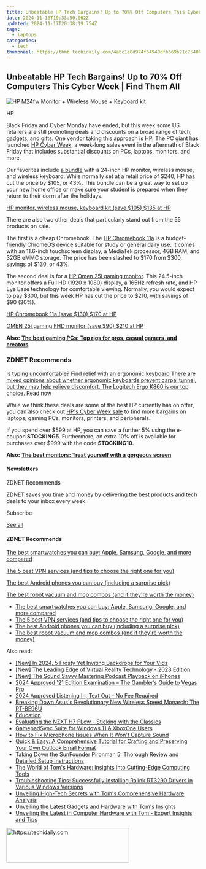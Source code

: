 ```yaml
---
title: Unbeatable HP Tech Bargains! Up to 70%% Off Computers This Cyber Week | Find Them All
date: 2024-11-16T19:33:50.062Z
updated: 2024-11-17T20:38:19.754Z
tags:
  - laptops
categories:
  - tech
thumbnail: https://thmb.techidaily.com/4abc1e0d974f64940dfb669b21c754808ce4ab1e9a63c263741b581b4fbcec72.jpg
---
```


## Unbeatable HP Tech Bargains! Up to 70% Off Computers This Cyber Week | Find Them All

![HP M24fw Monitor + Wireless Mouse + Keyboard kit](https://www.zdnet.com/a/img/resize/5313d76bfc51317ab3b6e83e79c337876a8a4793/2022/11/30/9149639b-6ab5-41c7-b430-55008c3b7201/56.jpg?auto=webp&width=1280)

HP

Black Friday and Cyber Monday have ended, but this week some US retailers are still promoting deals and discounts on a broad range of tech, gadgets, and gifts. One vendor taking this approach is HP. The PC giant has launched [HP Cyber Week](https://www.awin1.com/cread.php?awinmid=7168&awinaffid=423585&clickref=zd-%5F%5FCOM%5FCLICK%5FID%5F%5F-dtp&ued=https%3A%2F%2Fwww.hp.com%2Fus-en%2Fshop%2Fslp%2Fcyber-sale%2Ftop-deals), a week-long sales event in the aftermath of Black Friday that includes substantial discounts on PCs, laptops, monitors, and more. 

Our favorites include [a bundle](https://www.awin1.com/cread.php?awinmid=7168&awinaffid=423585&clickref=zd-%5F%5FCOM%5FCLICK%5FID%5F%5F-dtp&ued=https%3A%2F%2Fwww.hp.com%2Fus-en%2Fshop%2Fpdp%2Fhp-m24fw%25C2%25A0monitor-wireless-mouse-keyboard-kit-m24fw-mon-kb-ms-kit) with a 24-inch HP monitor, wireless mouse, and wireless keyboard. While normally set at a retail price of $240, HP has cut the price by $105, or 43%. This bundle can be a great way to set up your new home office or make sure your student is prepared when they return to their dorm after the holidays. 

[HP monitor, wireless mouse, keyboard kit (save $105) $135 at HP](https://www.awin1.com/cread.php?awinmid=7168&awinaffid=423585&clickref=zd-%5F%5FCOM%5FCLICK%5FID%5F%5F-dtp&ued=https%3A%2F%2Fwww.hp.com%2Fus-en%2Fshop%2Fpdp%2Fhp-m24fw%25C2%25A0monitor-wireless-mouse-keyboard-kit-m24fw-mon-kb-ms-kit)

There are also two other deals that particularly stand out from the 55 products on sale. 

The first is a cheap Chromebook. The [HP Chromebook 11a](https://www.awin1.com/cread.php?awinmid=7168&awinaffid=423585&clickref=zd-%5F%5FCOM%5FCLICK%5FID%5F%5F-dtp&ued=https%3A%2F%2Fwww.hp.com%2Fus-en%2Fshop%2Fpdp%2Fhp-chromebook-11a-na0060nr) is a budget-friendly ChromeOS device suitable for study or general daily use. It comes with an 11.6-inch touchscreen display, a MediaTek processor, 4GB RAM, and 32GB eMMC storage. The price has been slashed to $170 from $300, savings of $130, or 43%. 

The second deal is for a [HP Omen 25i gaming monitor](https://www.awin1.com/cread.php?awinmid=7168&awinaffid=423585&clickref=zd-%5F%5FCOM%5FCLICK%5FID%5F%5F-dtp&ued=https%3A%2F%2Fwww.hp.com%2Fus-en%2Fshop%2Fpdp%2Fomen-25i-gaming-fhd-monitor). This 24.5-inch monitor offers a Full HD (1920 x 1080) display, a 165Hz refresh rate, and HP Eye Ease technology for comfortable viewing. Normally, you would expect to pay $300, but this week HP has cut the price to $210, with savings of $90 (30%). 

[HP Chromebook 11a (save $130) $170 at HP](https://www.tkqlhce.com/click-9041660-15850793?url=https%3A%2F%2Fwww.hp.com%2Fus-en%2Fshop%2Fpdp%2Fhp-chromebook-11a-na0060nr&sid=zd-%5F%5FCOM%5FCLICK%5FID%5F%5F-dtp)

[OMEN 25i gaming FHD monitor (save $90) $210 at HP](https://www.tkqlhce.com/click-9041660-15850793?url=https%3A%2F%2Fwww.hp.com%2Fus-en%2Fshop%2Fpdp%2Fomen-25i-gaming-fhd-monitor&sid=zd-%5F%5FCOM%5FCLICK%5FID%5F%5F-dtp)

**Also:** [**The best gaming PCs: Top rigs for pros, casual gamers, and creators**](https://www.zdnet.com/home-and-office/home-entertainment/best-gaming-pc/)

### **ZDNET** Recommends

[Is typing uncomfortable? Find relief with an ergonomic keyboard There are mixed opinions about whether ergonomic keyboards prevent carpal tunnel, but they may help relieve discomfort. The Logitech Ergo K860 is our top choice.  Read now](https://www.zdnet.com/article/best-ergonomic-keyboard/)

While we think these deals are some of the best HP currently has on offer, you can also check out [HP's Cyber Week sale](https://www.awin1.com/cread.php?awinmid=7168&awinaffid=423585&clickref=zd-%5F%5FCOM%5FCLICK%5FID%5F%5F-dtp&ued=https%3A%2F%2Fwww.hp.com%2Fus-en%2Fshop%2Fslp%2Fcyber-sale%2Ftop-deals) to find more bargains on laptops, gaming PCs, monitors, printers, and peripherals. 

If you spend over $599 at HP, you can save a further 5% using the e-coupon **STOCKING5**. Furthermore, an extra 10% off is available for purchases over $999 with the code **STOCKING10**.

**Also:** [**The best monitors: Treat yourself with a gorgeous screen**](https://www.zdnet.com/article/best-monitor/)

#### Newsletters

ZDNET Recommends

ZDNET saves you time and money by delivering the best products and tech deals to your inbox every week.

 Subscribe

[See all](https://www.zdnet.com/newsletters/)

#### **ZDNET** Recommends

[The best smartwatches you can buy: Apple, Samsung, Google, and more compared](https://www.zdnet.com/article/best-smartwatch/ "The best smartwatches you can buy: Apple, Samsung, Google, and more compared")

[The 5 best VPN services (and tips to choose the right one for you)](https://www.zdnet.com/article/best-vpn/ "The 5 best VPN services (and tips to choose the right one for you)")

[The best Android phones you can buy (including a surprise pick)](https://www.zdnet.com/article/best-android-phone/ "The best Android phones you can buy (including a surprise pick)")

[The best robot vacuum and mop combos (and if they're worth the money)](https://www.zdnet.com/article/best-robot-vacuum-mop/ "The best robot vacuum and mop combos (and if they're worth the money)")

* [The best smartwatches you can buy: Apple, Samsung, Google, and more compared](https://www.zdnet.com/article/best-smartwatch/ "The best smartwatches you can buy: Apple, Samsung, Google, and more compared")
* [The 5 best VPN services (and tips to choose the right one for you)](https://www.zdnet.com/article/best-vpn/ "The 5 best VPN services (and tips to choose the right one for you)")
* [The best Android phones you can buy (including a surprise pick)](https://www.zdnet.com/article/best-android-phone/ "The best Android phones you can buy (including a surprise pick)")
* [The best robot vacuum and mop combos (and if they're worth the money)](https://www.zdnet.com/article/best-robot-vacuum-mop/ "The best robot vacuum and mop combos (and if they're worth the money)")

<ins class="adsbygoogle"
     style="display:block"
     data-ad-format="autorelaxed"
     data-ad-client="ca-pub-7571918770474297"
     data-ad-slot="1223367746"></ins>

<ins class="adsbygoogle"
     style="display:block"
     data-ad-client="ca-pub-7571918770474297"
     data-ad-slot="8358498916"
     data-ad-format="auto"
     data-full-width-responsive="true"></ins>

<span class="atpl-alsoreadstyle">Also read:</span>
<div><ul>
<li><a href="https://facebook-record-videos.techidaily.com/new-in-2024-5-frosty-yet-inviting-backdrops-for-your-vids/"><u>[New] In 2024, 5 Frosty Yet Inviting Backdrops for Your Vids</u></a></li>
<li><a href="https://some-skills.techidaily.com/new-the-leading-edge-of-virtual-reality-technology-2023-edition/"><u>[New] The Leading Edge of Virtual Reality Technology - 2023 Edition</u></a></li>
<li><a href="https://article-knowledge.techidaily.com/new-the-sound-savvy-mastering-podcast-playback-on-iphones/"><u>[New] The Sound Savvy Mastering Podcast Playback on iPhones</u></a></li>
<li><a href="https://extra-tips.techidaily.com/2024-approved-21-edition-examination-the-gamblers-guide-to-vegas-pro/"><u>2024 Approved '21 Edition Examination – The Gambler’s Guide to Vegas Pro</u></a></li>
<li><a href="https://article-tips.techidaily.com/2024-approved-listening-in-text-out-no-fee-required/"><u>2024 Approved Listening In, Text Out – No Fee Required</u></a></li>
<li><a href="https://hardware-reviews.techidaily.com/breaking-down-asuss-revolutionary-new-wireless-speed-monarch-the-rt-be96u/"><u>Breaking Down Asus's Revolutionary New Wireless Speed Monarch: The RT-BE96U</u></a></li>
<li><a href="https://hardware-reviews.techidaily.com/education/"><u>Education</u></a></li>
<li><a href="https://hardware-reviews.techidaily.com/evaluating-the-nzxt-h7-flow-sticking-with-the-classics/"><u>Evaluating the NZXT H7 FLow - Sticking with the Classics</u></a></li>
<li><a href="https://driver-install.techidaily.com/gamepadsync-suite-for-windows-11-and-xboxone-users/"><u>GamepadSync Suite for Windows 11 & XboxOne Users</u></a></li>
<li><a href="https://sound-issues.techidaily.com/how-to-fix-microphone-issues-when-it-wont-capture-sound/"><u>How to Fix Microphone Issues When It Won't Capture Sound</u></a></li>
<li><a href="https://win-web3.techidaily.com/quick-and-easy-a-comprehensive-tutorial-for-crafting-and-preserving-your-own-outlook-email-format/"><u>Quick & Easy: A Comprehensive Tutorial for Crafting and Preserving Your Own Outlook Email Format</u></a></li>
<li><a href="https://hardware-reviews.techidaily.com/taking-down-the-sunfounder-pironman-5-thorough-review-and-detailed-setup-instructions/"><u>Taking Down the SunFounder Pironman 5: Thorough Review and Detailed Setup Instructions</u></a></li>
<li><a href="https://hardware-reviews.techidaily.com/the-world-of-toms-hardware-insights-into-cutting-edge-computing-tools/"><u>The World of Tom's Hardware: Insights Into Cutting-Edge Computing Tools</u></a></li>
<li><a href="https://hardware-updates.techidaily.com/troubleshooting-tips-successfully-installing-ralink-rt3290-drivers-in-various-windows-versions/"><u>Troubleshooting Tips: Successfully Installing Ralink RT3290 Drivers in Various Windows Versions</u></a></li>
<li><a href="https://hardware-reviews.techidaily.com/unveiling-high-tech-secrets-with-toms-comprehensive-hardware-analysis/"><u>Unveiling High-Tech Secrets with Tom's Comprehensive Hardware Analysis</u></a></li>
<li><a href="https://hardware-reviews.techidaily.com/unveiling-the-latest-gadgets-and-hardware-with-toms-insights/"><u>Unveiling the Latest Gadgets and Hardware with Tom's Insights</u></a></li>
<li><a href="https://hardware-reviews.techidaily.com/unveiling-the-latest-in-computer-hardware-with-tom-expert-insights-and-tips/"><u>Unveiling the Latest in Computer Hardware with Tom - Expert Insights and Tips</u></a></li>
</ul></div>

<!-- affiliate ads begin -->
<a href="https://wigfever.sjv.io/c/5597632/2014857/22899" target="_top" id="2014857">
  <img src="//a.impactradius-go.com/display-ad/22899-2014857" border="0" alt="https://techidaily.com" width="320" height="90"/>
</a>
<img height="0" width="0" src="https://wigfever.sjv.io/i/5597632/2014857/22899" style="position:absolute;visibility:hidden;" border="0" />
<!-- affiliate ads end -->

